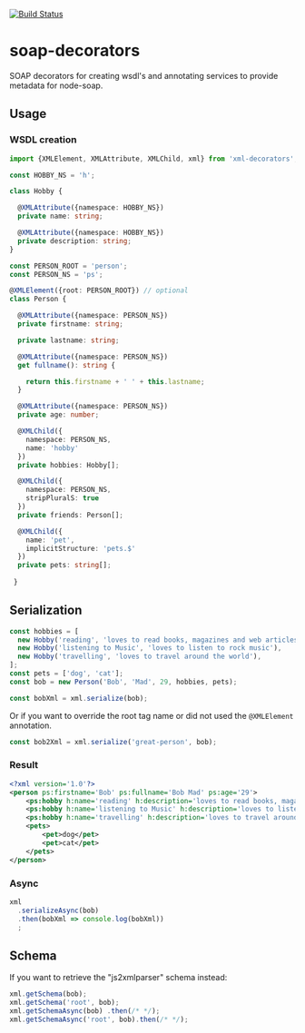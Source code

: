 [![Build Status](https://travis-ci.org/RobinBuschmann/soap-typescript.png?branch=master)](https://travis-ci.org/RobinBuschmann/soap-typescript)

# soap-decorators
SOAP decorators for creating wsdl's and annotating services to provide metadata for node-soap.

## Usage

### WSDL creation

```typescript
import {XMLElement, XMLAttribute, XMLChild, xml} from 'xml-decorators';

const HOBBY_NS = 'h';

class Hobby {

  @XMLAttribute({namespace: HOBBY_NS})
  private name: string;

  @XMLAttribute({namespace: HOBBY_NS})
  private description: string;
}

const PERSON_ROOT = 'person';
const PERSON_NS = 'ps';

@XMLElement({root: PERSON_ROOT}) // optional
class Person {

  @XMLAttribute({namespace: PERSON_NS})
  private firstname: string;

  private lastname: string;

  @XMLAttribute({namespace: PERSON_NS})
  get fullname(): string {

    return this.firstname + ' ' + this.lastname;
  }

  @XMLAttribute({namespace: PERSON_NS})
  private age: number;

  @XMLChild({
    namespace: PERSON_NS,
    name: 'hobby'
  })
  private hobbies: Hobby[];

  @XMLChild({
    namespace: PERSON_NS,
    stripPluralS: true
  })
  private friends: Person[];

  @XMLChild({
    name: 'pet',
    implicitStructure: 'pets.$'
  })
  private pets: string[];
  
 }
```

## Serialization
```typescript
const hobbies = [
  new Hobby('reading', 'loves to read books, magazines and web articles'),
  new Hobby('listening to Music', 'loves to listen to rock music'),
  new Hobby('travelling', 'loves to travel around the world'),
];
const pets = ['dog', 'cat'];
const bob = new Person('Bob', 'Mad', 29, hobbies, pets);

const bobXml = xml.serialize(bob);
```

Or if you want to override the root tag name or did not used the `@XMLElement` annotation.
```typescript
const bob2Xml = xml.serialize('great-person', bob);
```

### Result
```xml
<?xml version='1.0'?>
<person ps:firstname='Bob' ps:fullname='Bob Mad' ps:age='29'>
    <ps:hobby h:name='reading' h:description='loves to read books, magazines and web articles'/>
    <ps:hobby h:name='listening to Music' h:description='loves to listen to rock music'/>
    <ps:hobby h:name='travelling' h:description='loves to travel around the world'/>
    <pets>
        <pet>dog</pet>
        <pet>cat</pet>
    </pets>
</person>
```

### Async
```typescript
xml
  .serializeAsync(bob)
  .then(bobXml => console.log(bobXml))
  ;
```

## Schema
If you want to retrieve the "js2xmlparser" schema instead:
```typescript
xml.getSchema(bob);
xml.getSchema('root', bob);
xml.getSchemaAsync(bob) .then(/* */);
xml.getSchemaAsync('root', bob).then(/* */);
```

